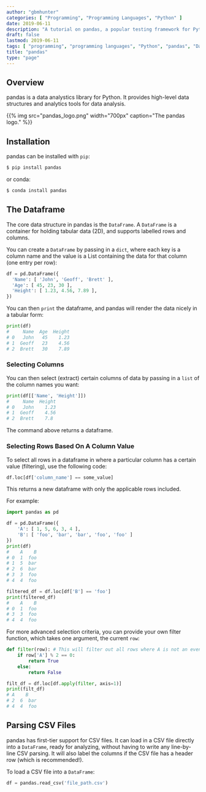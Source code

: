 ```yaml
---
author: "gbmhunter"
categories: [ "Programming", "Programming Languages", "Python" ]
date: 2019-06-11
description: "A tutorial on pandas, a popular testing framework for Python."
draft: false
lastmod: 2019-06-11
tags: [ "programming", "programming languages", "Python", "pandas", "DataFrame", "CSV" ]
title: "pandas"
type: "page"
---
```


## Overview

pandas is a data analystics library for Python. It provides high-level data structures and analytics tools for data analysis.

{{% img src="pandas_logo.png" width="700px" caption="The pandas logo." %}}

## Installation

pandas can be installed with `pip`:

```bash
$ pip install pandas
```

or conda:

```bash
$ conda install pandas
```

## The Dataframe

The core data structure in pandas is the `DataFrame`. A `DataFrame` is a container for holding tabular data (2D), and supports labelled rows and columns.

You can create a `DataFrame` by passing in a `dict`, where each key is a column name and the value is a List containing the data for that column (one entry per row):

```python
df = pd.DataFrame({
  'Name': [ 'John', 'Geoff', 'Brett' ],
  'Age': [ 45, 23, 30 ],
  'Height': [ 1.23, 4.56, 7.89 ],
})
```

You can then `print` the dataframe, and pandas will render the data nicely in a tabular form:

```python
print(df)
#     Name  Age  Height
# 0   John   45    1.23
# 1  Geoff   23    4.56
# 2  Brett   30    7.89
```

### Selecting Columns

You can then select (extract) certain columns of data by passing in a `list` of the column names you want:

```python
print(df[['Name', 'Height']])
#     Name  Height
# 0   John    1.23
# 1  Geoff    4.56
# 2  Brett    7.8
```

The command above returns a dataframe.

### Selecting Rows Based On A Column Value

To select all rows in a dataframe in where a particular column has a certain value (filtering), use the following code:

```python
df.loc[df['column_name'] == some_value]
```

This returns a new dataframe with only the applicable rows included.

For example:

```python
import pandas as pd

df = pd.DataFrame({
    'A': [ 1, 5, 6, 3, 4 ],
    'B': [ 'foo', 'bar', 'bar', 'foo', 'foo' ]
})
print(df)
#    A    B
# 0  1  foo
# 1  5  bar
# 2  6  bar
# 3  3  foo
# 4  4  foo

filtered_df = df.loc[df['B'] == 'foo']
print(filtered_df)
#    A    B
# 0  1  foo
# 3  3  foo
# 4  4  foo
```

For more advanced selection criteria, you can provide your own filter function, which takes one argument, the current `row`:

```python
def filter(row): # This will filter out all rows where A is not an even number.
    if row['A'] % 2 == 0:
        return True
    else:
        return False

filt_df = df.loc[df.apply(filter, axis=1)]
print(filt_df)
# A    B
# 2  6  bar
# 4  4  foo
```

## Parsing CSV Files

pandas has first-tier support for CSV files. It can load in a CSV file directly into a `DataFrame`, ready for analyzing, without having to write any line-by-line CSV parsing. It will also label the columns if the CSV file has a header row (which is recommended!).

To load a CSV file into a `DataFrame`:

```python
df = pandas.read_csv('file_path.csv')
```
